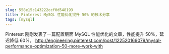 ```yaml
---
slug: 558e15c143222ccf0d548193
title: Pinterest MySQL 性能优化提升 50% 的技术分享
tags: [mysql]
---
```


Pinterest 刚刚发表了一篇配置层面 MySQL 性能优化的文章，性能提升 50%，延迟降低 60%。
http://engineering.pinterest.com/post/122520169079/mysql-performance-optimization-50-more-work-with
